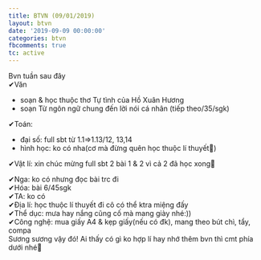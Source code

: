 ```yaml
---
title: BTVN (09/01/2019)
layout: btvn
date: '2019-09-09 00:00:00'
categories: btvn
fbcomments: true
tc: active
---
```

Bvn tuần sau đây  
✔Văn  
+ soạn & học thuộc thơ Tự tình của Hồ Xuân Hương  
+ soạn Từ ngôn ngữ chung đến lời nói cá nhân (tiếp theo/35/sgk)  


✔Toán:  
+ đại số: full sbt từ 1.1=>1.13/12, 13,14  
+ hình học: ko có nha(cơ mà đừng quên học thuộc lí thuyết🙂)  

✔Vật lí: xin chúc mừng full sbt 2 bài 1 & 2 vì cả 2 đã học xong🙂  

✔Nga: ko có nhưng đọc bài trc đi  
✔Hóa: bài 6/45sgk  
✔TA: ko có  
✔Địa lí: học thuộc lí thuyết đi cô có thể ktra miệng đấy  
✔Thể dục: mưa hay nắng cũng cố mà mang giày nhé:))  
✔Công nghệ: mua giấy A4 & kẹp giấy(nếu có đk), mang theo bút chì, tẩy, compa  
Sương sương vậy đó! Ai thấy có gì ko hợp lí hay nhớ thêm bvn thì cmt phía dưới nhé🙂  
